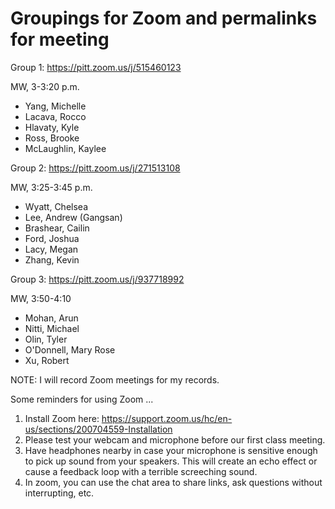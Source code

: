 # Groupings for Zoom and permalinks for meeting

Group 1: https://pitt.zoom.us/j/515460123

MW, 3-3:20 p.m.

- Yang, Michelle
- Lacava, Rocco
- Hlavaty, Kyle
- Ross, Brooke
- McLaughlin, Kaylee

Group 2: https://pitt.zoom.us/j/271513108

MW, 3:25-3:45 p.m.

- Wyatt, Chelsea
- Lee, Andrew (Gangsan)
- Brashear, Cailin
- Ford, Joshua
- Lacy, Megan
- Zhang, Kevin

Group 3: https://pitt.zoom.us/j/937718992

MW, 3:50-4:10

- Mohan, Arun
- Nitti, Michael
- Olin, Tyler
- O'Donnell, Mary Rose
- Xu, Robert

NOTE: I will record Zoom meetings for my records. 

Some reminders for using Zoom ...

1. Install Zoom here: https://support.zoom.us/hc/en-us/sections/200704559-Installation
2. Please test your webcam and microphone before our first class meeting.
3. Have headphones nearby in case your microphone is sensitive enough to pick up sound from your speakers. This will create an echo effect or cause a feedback loop with a terrible screeching sound.
4. In zoom, you can use the chat area to share links, ask questions without interrupting, etc. 

